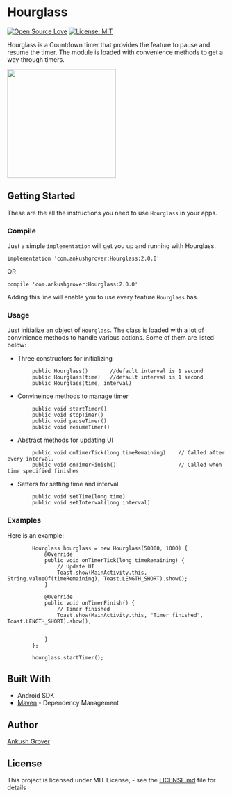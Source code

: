 # Hourglass

[![Open Source Love](https://badges.frapsoft.com/os/v2/open-source.svg?v=103)](https://github.com/groverankush/Hourglass)
[![License: MIT](https://img.shields.io/badge/License-MIT-yellow.svg)](https://opensource.org/licenses/MIT)



Hourglass is a Countdown timer that provides the feature to pause and resume the timer. The module is loaded with convenience methods to get a way through timers.


<img src="https://github.com/groverankush/Hourglass/blob/master/pictures/hourglass_demo.gif" width="250"/>


## Getting Started

These are the all the instructions you need to use `Hourglass` in your apps.

### Compile

Just a simple `implementation` will get you up and running with Hourglass.

```
implementation 'com.ankushgrover:Hourglass:2.0.0'
```

OR

```
compile 'com.ankushgrover:Hourglass:2.0.0'
```

Adding this line will enable you to use every feature `Hourglass` has.


### Usage

Just initialize an object of `Hourglass`. The class is loaded with a lot of convinience methods to handle various actions. Some of them are listed below:

* Three constructors for initializing
```          
        public Hourglass()       //default interval is 1 second
        public Hourglass(time)   //default interval is 1 second 
        public Hourglass(time, interval)  
```

* Convineince methods to manage timer
```
        public void startTimer()
        public void stopTimer()
        public void pauseTimer()
        public void resumeTimer()
```
* Abstract methods for updating UI
```
        public void onTimerTick(long timeRemaining)    // Called after every interval.
        public void onTimerFinish()                    // Called when time specified finishes 
```
   
* Setters for setting time and interval
```
        public void setTime(long time)
        public void setInterval(long interval)
```
        
        
### Examples

Here is an example:

```
        Hourglass hourglass = new Hourglass(50000, 1000) {
            @Override
            public void onTimerTick(long timeRemaining) {
                // Update UI
                Toast.show(MainActivity.this, String.valueOf(timeRemaining), Toast.LENGTH_SHORT).show();
            }

            @Override
            public void onTimerFinish() {
                // Timer finished
                Toast.show(MainActivity.this, "Timer finished", Toast.LENGTH_SHORT).show();


            }
        };
        
        hourglass.startTimer();

```

## Built With

* Android SDK
* [Maven](https://bintray.com/ankushgrover) - Dependency Management


## Author

[Ankush Grover](https://ankushgrover.com/)


## License

This project is licensed under MIT License, - see the [LICENSE.md](https://github.com/groverankush/Hourglass/blob/master/LICENSE) file for details

